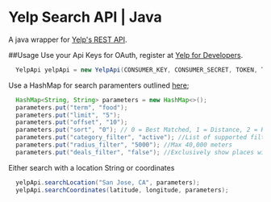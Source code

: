 # Yelp Search API | Java
A java wrapper for [Yelp's REST API](https://www.yelp.com/developers/documentation/v2/search_api).


##Usage
Use your Api Keys for OAuth, register at  [Yelp for Developers](https://www.yelp.com/developers/manage_api_keys).
```java
  YelpApi yelpApi = new YelpApi(CONSUMER_KEY, CONSUMER_SECRET, TOKEN, TOKEN_SECRET);
```



Use a HashMap for search paramenters outlined [here](https://www.yelp.com/developers/documentation/v2/search_api);
```java
  HashMap<String, String> parameters = new HashMap<>();
  parameters.put("term", "food");
  parameters.put("limit", "5");
  parameters.put("offset", "10");
  parameters.put("sort", "0"); // 0 = Best Matched, 1 = Distance, 2 = Highest Rated
  parameters.put("category_filter", "active"); //List of supported filters: https://www.yelp.com/developers/documentation/v2/all_category_list
  parameters.put("radius_filter", "5000"); //Max 40,000 meters
  parameters.put("deals_filter", "false"); //Exclusively show places with deals.
```



Either search with a location String or coordinates
```java
  yelpApi.searchLocation("San Jose, CA", parameters);
  yelpApi.searchCoordinates(latitude, longitude, parameters);
```
